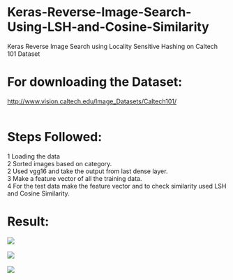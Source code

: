 # Keras-Reverse-Image-Search-Using-LSH-and-Cosine-Similarity
Keras Reverse Image Search using Locality Sensitive Hashing on Caltech 101 Dataset

# For downloading the Dataset:<br />
http://www.vision.caltech.edu/Image_Datasets/Caltech101/<br /><br />

# Steps Followed:<br />
1 Loading the data<br />
2 Sorted images based on category.<br />
2 Used vgg16 and take the output from last dense layer.<br />
3 Make a feature vector of all the training data.<br />
4 For the test data make the feature vector and to check similarity used LSH and Cosine Similarity.<br />

# Result: <br />
![](https://github.com/TanyaChutani/Keras-Reverse-Image-Search-Using-LSH-and-Cosine-Similarity/blob/master/Bikes.png)<br />
<br />
![](https://github.com/TanyaChutani/Keras-Reverse-Image-Search-Using-LSH-and-Cosine-Similarity/blob/master/Car.png)<br />
<br />
![](https://github.com/TanyaChutani/Keras-Reverse-Image-Search-Using-LSH-and-Cosine-Similarity/blob/master/Airplanes.png)<br />
